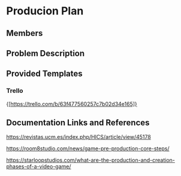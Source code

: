 

# Producion Plan

## Members

## Problem Description

## Provided Templates

### Trello

{[https://trello.com/b/63f477560257c7b02d34e165]}

## Documentation Links and References

https://revistas.ucm.es/index.php/HICS/article/view/45178

https://room8studio.com/news/game-pre-production-core-steps/

https://starloopstudios.com/what-are-the-production-and-creation-phases-of-a-video-game/

